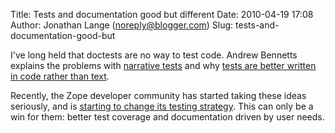 Title: Tests and documentation good but different
Date: 2010-04-19 17:08
Author: Jonathan Lange (noreply@blogger.com)
Slug: tests-and-documentation-good-but

I've long held that doctests are no way to test code. Andrew Bennetts
explains the problems with [narrative
tests](http://bemusement.org/diary/2008/October/23/narrative-tests) and
why [tests are better written in code rather than
text](http://bemusement.org/diary/2008/October/24/more-doctest-problems).

<div>

Recently, the Zope developer community has started taking these ideas
seriously, and is [starting to change its testing
strategy](https://mail.zope.org/pipermail/zope-dev/2010-April/040160.html).
This can only be a win for them: better test coverage and documentation
driven by user needs.

</div>


